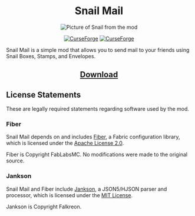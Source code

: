 <center>

<h1>Snail Mail</h1>

![Picture of Snail from the mod](https://i.imgur.com/XJq6A0A.png)

[![CurseForge](https://cf.way2muchnoise.eu/short_396710_downloads.svg?badge_style=for_the_badge)](https://minecraft.curseforge.com/projects/snail-mail) [![CurseForge](https://cf.way2muchnoise.eu/versions/396710_all.svg?badge_style=for_the_badge)](https://minecraft.curseforge.com/projects/snail-mail/files)

</center>

Snail Mail is a simple mod that allows you to send mail to your friends using Snail Boxes, Stamps, and Envelopes. 

<center>
<h2>

**[Download](https://www.curseforge.com/minecraft/mc-mods/snail-mail)**

</h2>
</center>

## License Statements

These are legally required statements regarding software used by the mod.

### Fiber

Snail Mail depends on and includes [Fiber](https://github.com/FabLabsMC/fiber), a Fabric configuration library, which is licensed under the [Apache License 2.0](https://github.com/FabLabsMC/fiber/blob/master/LICENSE).

Fiber is Copyright FabLabsMC. No modifications were made to the original source.

### Jankson

Snail Mail and Fiber include [Jankson](https://github.com/falkreon/Jankson), a JSON5/HJSON parser and processor, which is licensed under the [MIT License](https://github.com/falkreon/Jankson/blob/main/LICENSE).

Jankson is Copyright Falkreon.